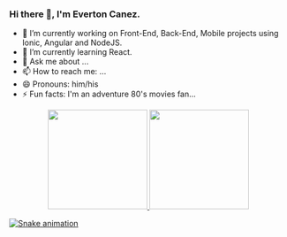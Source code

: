 ### Hi there 👋, I'm Everton Canez.

- 🔭 I’m currently working on Front-End, Back-End, Mobile projects using Ionic, Angular and NodeJS.
- 🌱 I’m currently learning React.
- 💬 Ask me about ...
- 📫 How to reach me: ...
- 😄 Pronouns: him/his
- ⚡ Fun facts: I'm an adventure 80's movies fan...

<div align="center">
  <a href="https://github.com/notreniev">
  <img height="180em" src="https://github-readme-stats.vercel.app/api?username=notreniev&show_icons=true&theme=dracula&include_all_commits=true&count_private=true"/>
  <img height="180em" src="https://github-readme-stats.vercel.app/api/top-langs/?username=notreniev&layout=compact&langs_count=7&theme=dracula"/>
</div>

 ![Snake animation](https://github.com/notreniev/notreniev/blob/output/github-contribution-grid-snake.svg)
